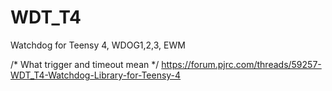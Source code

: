 # WDT_T4
Watchdog for Teensy 4, WDOG1,2,3, EWM

/*
    What trigger and timeout mean
 */
https://forum.pjrc.com/threads/59257-WDT_T4-Watchdog-Library-for-Teensy-4